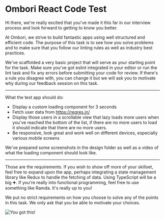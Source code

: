 # Ombori React Code Test

Hi there, we're really excited that you've made it this far in our interview process and look forward to getting to know you better.

At Ombori, we strive to build fantastic apps using well structured and efficient code.
The purpose of this task is to see how you solve problems and to make sure that you follow our linting rules as well as industry best practices.

We've scaffolded a very basic project that will serve as your starting point for the task.
Make sure you've got eslint integrated in your editor or run the lint task and fix any errors before submitting your code for review. If there's a rule you disagree with, you can change it but we will ask you to motivate why during our feedback session on this task.

___

What the test app should do:

* Display a custom loading component for 3 seconds
* Fetch user data from https://reqres.in/
* Display those users in a scrollable view that lazy loads more users when you've reached the bottom of the list, if there are no more users to load it should indicate that there are no more users.
* Be responsive, look great and work well on different devices, especially various mobile screens

We've prepared some screenshots in the design folder as well as a video of what the loading component should look like.

___

Those are the requirements. If you wish to show off more of your skillset, feel free to expand upon the app, perhaps integrating a state management library like Redux to handle the fetching of data. Using TypeScript will be a big ➕. If you're really into functional programming, feel free to use something like Ramda. It's really up to you!

We put no strict requirements on how you choose to solve any of the points in this task. We only ask that you be able to motivate your choices.

![You got this!](https://media.giphy.com/media/ClcWrARkrq1GM/giphy.gif)

